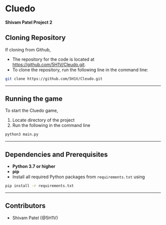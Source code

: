 # Cluedo
**Shivam Patel Project 2**

## Cloning Repository
If cloning from Github,
- The repository for the code is located at https://github.com/5H1V/Cleudo.git.
- To clone the repository, run the following line in the command line:
```bash
git clone https://github.com/5H1V/Cleudo.git
```

---

## Running the game
To start the Cluedo game,
1. Locate directory of the project
2. Run the following in the command line
```bash
python3 main.py
```

---

## Dependencies and Prerequisites
- **Python 3.7 or higher**
- **pip**
- Install all required Python packages from `requirements.txt` using
```bash
pip install -r requirements.txt
```

---

## Contributors
- Shivam Patel (@5H1V)
